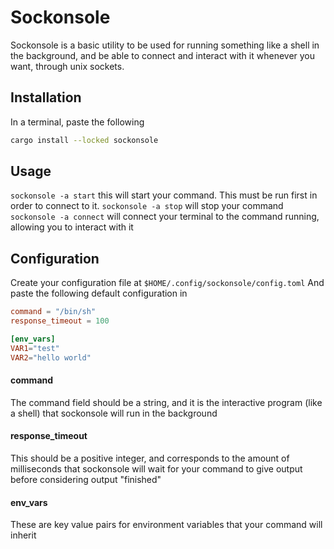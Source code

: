 # Sockonsole
Sockonsole is a basic utility to be used for running something like a shell in the background, and be able to connect and interact with it whenever you want, through unix sockets.
## Installation
In a terminal, paste the following
```sh
cargo install --locked sockonsole
```
## Usage
`sockonsole -a start` this will start your command. This must be run first in order to connect to it.
`sockonsole -a stop` will stop your command
`sockonsole -a connect` will connect your terminal to the command running, allowing you to interact with it
## Configuration
Create your configuration file at `$HOME/.config/sockonsole/config.toml`
And paste the following default configuration in
```toml
command = "/bin/sh"
response_timeout = 100

[env_vars]
VAR1="test"
VAR2="hello world"
```

#### command
The command field should be a string, and it is the interactive program (like a shell) that sockonsole will run in the background
#### response_timeout
This should be a positive integer, and corresponds to the amount of milliseconds that sockonsole will wait for your command to give output before considering output "finished"
#### env_vars
These are key value pairs for environment variables that your command will inherit
